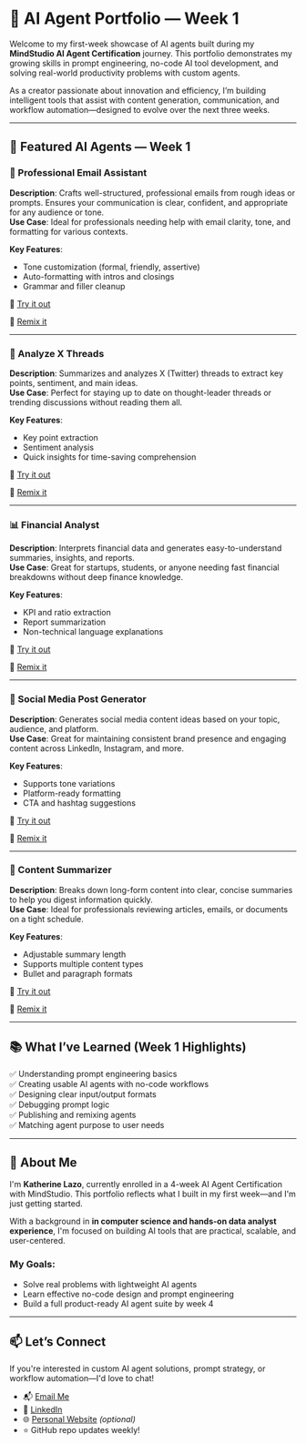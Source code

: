# 🧠 AI Agent Portfolio — Week 1

Welcome to my first-week showcase of AI agents built during my **MindStudio AI Agent Certification** journey. This portfolio demonstrates my growing skills in prompt engineering, no-code AI tool development, and solving real-world productivity problems with custom agents.

As a creator passionate about innovation and efficiency, I’m building intelligent tools that assist with content generation, communication, and workflow automation—designed to evolve over the next three weeks.

---

## 🚀 Featured AI Agents — Week 1

### 📨 Professional Email Assistant  
**Description**: Crafts well-structured, professional emails from rough ideas or prompts. Ensures your communication is clear, confident, and appropriate for any audience or tone.  
**Use Case**: Ideal for professionals needing help with email clarity, tone, and formatting for various contexts.

**Key Features**:
- Tone customization (formal, friendly, assertive)  
- Auto-formatting with intros and closings  
- Grammar and filler cleanup  

🔗 [Try it out](https://app.mindstudio.ai/agents/professional-email-assistant-dd55a40a/run)

🔁 [Remix it](https://app.mindstudio.ai/agents/professional-email-assistant-dd55a40a/remix)


---

### 🧵 Analyze X Threads  
**Description**: Summarizes and analyzes X (Twitter) threads to extract key points, sentiment, and main ideas.  
**Use Case**: Perfect for staying up to date on thought-leader threads or trending discussions without reading them all.

**Key Features**:
- Key point extraction  
- Sentiment analysis  
- Quick insights for time-saving comprehension  

🔗 [Try it out](https://app.mindstudio.ai/agents/analyze-x-threads/run)

🔁 [Remix it](https://app.mindstudio.ai/agents/analyze-x-threads/remix)

---

### 📊 Financial Analyst  
**Description**: Interprets financial data and generates easy-to-understand summaries, insights, and reports.  
**Use Case**: Great for startups, students, or anyone needing fast financial breakdowns without deep finance knowledge.

**Key Features**:
- KPI and ratio extraction  
- Report summarization  
- Non-technical language explanations  

🔗 [Try it out](https://app.mindstudio.ai/agents/financial-analyst/run)

🔁 [Remix it](https://app.mindstudio.ai/agents/financial-analyst/remix)

---

### 📣 Social Media Post Generator  
**Description**: Generates social media content ideas based on your topic, audience, and platform.  
**Use Case**: Great for maintaining consistent brand presence and engaging content across LinkedIn, Instagram, and more.

**Key Features**:
- Supports tone variations  
- Platform-ready formatting  
- CTA and hashtag suggestions  

🔗 [Try it out](https://app.mindstudio.ai/agents/social-media-post-generator/run)  

🔁 [Remix it](https://app.mindstudio.ai/agents/social-media-post-generator/remix)

---

### 📄 Content Summarizer  
**Description**: Breaks down long-form content into clear, concise summaries to help you digest information quickly.  
**Use Case**: Ideal for professionals reviewing articles, emails, or documents on a tight schedule.

**Key Features**:
- Adjustable summary length  
- Supports multiple content types  
- Bullet and paragraph formats  

🔗 [Try it out](https://app.mindstudio.ai/agents/content-summarizer/run)

🔁 [Remix it](https://app.mindstudio.ai/agents/content-summarizer/remix)

---

## 📚 What I’ve Learned (Week 1 Highlights)

✅ Understanding prompt engineering basics  
✅ Creating usable AI agents with no-code workflows  
✅ Designing clear input/output formats  
✅ Debugging prompt logic  
✅ Publishing and remixing agents  
✅ Matching agent purpose to user needs  

---

## 👋 About Me

I'm **Katherine Lazo**, currently enrolled in a 4-week AI Agent Certification with MindStudio. This portfolio reflects what I built in my first week—and I'm just getting started.

With a background in **in computer science and hands-on data analyst experience**, I'm focused on building AI tools that are practical, scalable, and user-centered.

### My Goals:
- Solve real problems with lightweight AI agents  
- Learn effective no-code design and prompt engineering  
- Build a full product-ready AI agent suite by week 4  

---

## 📫 Let’s Connect

If you're interested in custom AI agent solutions, prompt strategy, or workflow automation—I'd love to chat!

- 📬 [Email Me](mailto:katherine.lazo24@gmail.com)  
- 💼 [LinkedIn](linkedin.com/in/katherine-lazo-1a8349b2)  
- 🌐 [Personal Website](https://www.katherinelazo.net) *(optional)*  
- ⭐ GitHub repo updates weekly!
